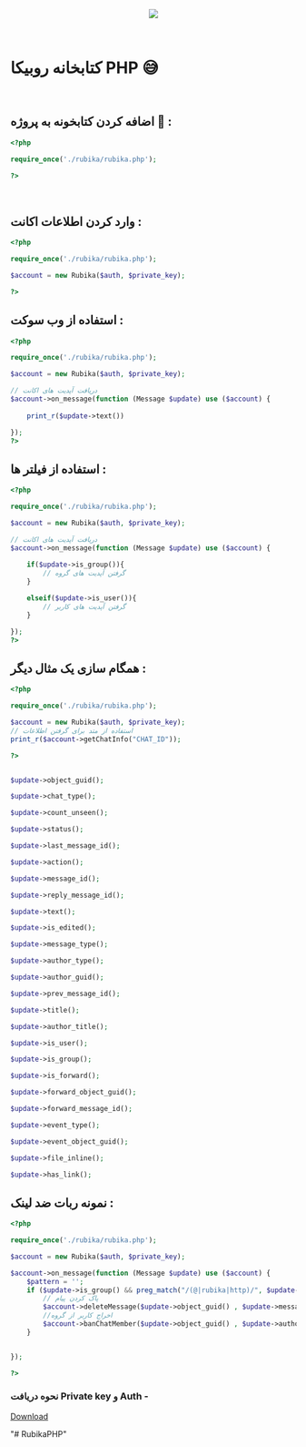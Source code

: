<p align="center">
<a href='https://web.rubika.ir' target="_blank">
<img src='https://bahramali.ir/img/rubika.logo.svg'></img></a></p>
<br />
</p>

# کتابخانه روبیکا PHP 😅
<br/>



## اضافه کردن کتابخونه به پروژه 🎊 :
```php
<?php 

require_once('./rubika/rubika.php');

?>
```

<br>

## وارد کردن اطلاعات اکانت  :
```php
<?php 

require_once('./rubika/rubika.php');

$account = new Rubika($auth, $private_key);

?>


```


## استفاده از وب سوکت  :
```php
<?php 

require_once('./rubika/rubika.php');

$account = new Rubika($auth, $private_key);

// دریافت آپدیت های اکانت
$account->on_message(function (Message $update) use ($account) {
   
    print_r($update->text())

});
?>


```

## استفاده از فیلتر ها   :
```php
<?php 

require_once('./rubika/rubika.php');

$account = new Rubika($auth, $private_key);

// دریافت آپدیت های اکانت
$account->on_message(function (Message $update) use ($account) {
   
    if($update->is_group()){
        // گرفتن آپدیت های گروه
    }

    elseif($update->is_user()){
        // گرفتن آپدیت های کاربر 
    }

});
?>


```

## همگام سازی یک مثال دیگر :
```php
<?php 

require_once('./rubika/rubika.php');

$account = new Rubika($auth, $private_key);
// استفاده از متد برای گرفتن اطلاعات 
print_r($account->getChatInfo("CHAT_ID"));

?>


```

```php

$update->object_guid();

$update->chat_type();

$update->count_unseen();

$update->status();

$update->last_message_id();

$update->action();

$update->message_id();

$update->reply_message_id();

$update->text();

$update->is_edited();

$update->message_type();

$update->author_type();

$update->author_guid();

$update->prev_message_id();

$update->title();

$update->author_title();

$update->is_user();

$update->is_group();

$update->is_forward();

$update->forward_object_guid();

$update->forward_message_id();

$update->event_type();

$update->event_object_guid();

$update->file_inline();

$update->has_link();


```
## نمونه ربات ضد لینک  :
```php
<?php 

require_once('./rubika/rubika.php');

$account = new Rubika($auth, $private_key);

$account->on_message(function (Message $update) use ($account) {
    $pattern = '';
    if ($update->is_group() && preg_match("/(@|rubika|http)/", $update->text())) {
        // پاک کردن پیام
        $account->deleteMessage($update->object_guid() , $update->message_id());
        //اخراج کاربر از گروه  
        $account->banChatMember($update->object_guid() , $update->author_guid());
    }


});

?>


``` 
### نحوه دریافت Private key و  Auth  - 

[Download](https://github.com/MohammadrezaFirouzi/RubikaApiPHP/raw/main/video/rubika.mp4)


"# RubikaPHP" 
